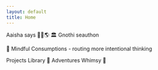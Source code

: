 ```yaml
---
layout: default
title: Home
---
```



Aaisha says 👋🏽🌎
 🏛️ Gnothi seauthon 

💭 Mindful Consumptions - routing more intentional thinking 

Projects
Library
🌋 Adventures 
Whimsy 🫧
